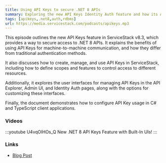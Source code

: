 ```yaml
---
title: Using API Keys to secure .NET 8 APIs
summary: Exploring the new API Keys Identity Auth feature and how its Admin UI enables simple fine-grained access control in ServiceStack .NET 8 APIs
tags: [apikeys,.net8,auth,rdbms]
url: https://media.servicestack.com/podcasts/apikeys.mp3
---
```


This episode outlines the new API Keys feature in ServiceStack v8.3, which provides a way 
to secure access to .NET 8 APIs. It explains the benefits of using API Keys for 
machine-to-machine communication, and how they differ from traditional authentication methods. 

It also discusses how to create, manage, and use API Keys in ServiceStack, including 
how to define scopes and features to control access to different resources. 

Additionally, it explores the user interfaces for managing API Keys in the API Explorer, 
Admin UI, and Identity Auth pages, along with the options for customizing these interfaces. 

Finally, the document demonstrates how to configure API Key usage in C# and TypeScript client 
applications.

### Videos

:::youtube U4vqOIHOs_Q
New .NET 8 API Keys Feature with Built-In UIs!
:::

### Links

- [Blog Post](/posts/apikeys)